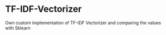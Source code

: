 # TF-IDF-Vectorizer
Own custom implementation of TF-IDF Vectorizer and comparing the values with Sklearn

